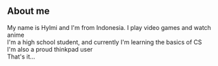 ## About me
My name is Hylmi and I'm from Indonesia. I play video games and watch anime<br>
I'm a high school student, and currently I'm learning the basics of CS<br>
I'm also a proud thinkpad user<br>
That's it...
